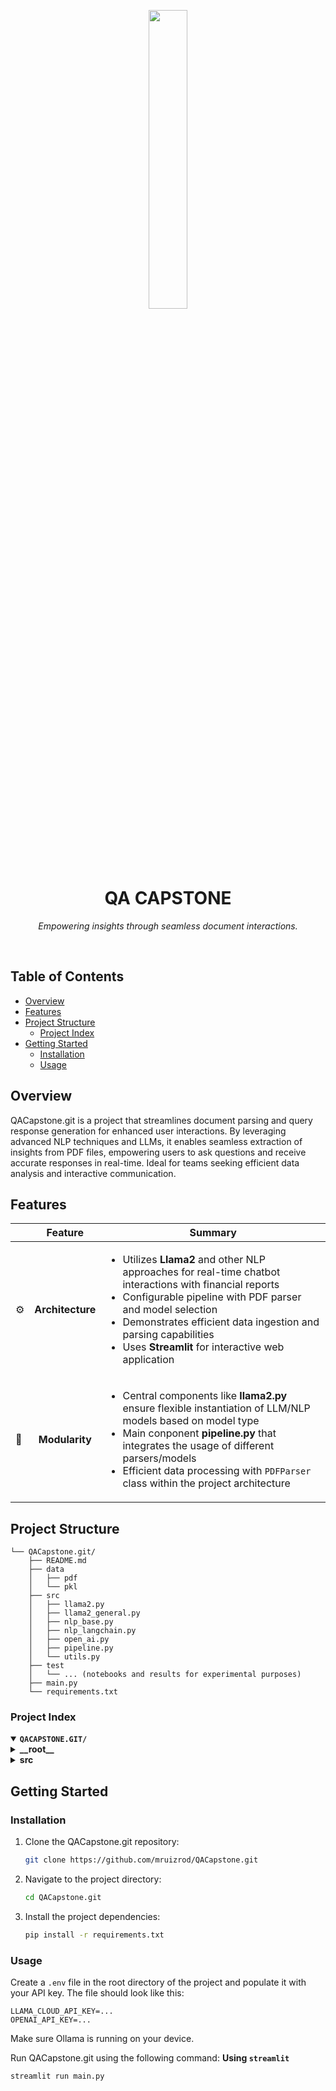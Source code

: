 <p align="center">
    <img src="https://www.svgrepo.com/show/375425/dialogflow-cx.svg" align="center" width="35%">
</p>
<p align="center"><h1 align="center">QA CAPSTONE</h1></p>
<p align="center">
	<em>Empowering insights through seamless document interactions.</em>
</p>
<br>

##  Table of Contents

- [ Overview](#-overview)
- [ Features](#-features)
- [ Project Structure](#-project-structure)
  - [ Project Index](#-project-index)
- [ Getting Started](#-getting-started)
  - [ Installation](#-installation)
  - [ Usage](#-usage)



##  Overview

QACapstone.git is a project that streamlines document parsing and query response generation for enhanced user interactions. By leveraging advanced NLP techniques and LLMs, it enables seamless extraction of insights from PDF files, empowering users to ask questions and receive accurate responses in real-time. Ideal for teams seeking efficient data analysis and interactive communication.


##  Features

|      | Feature         | Summary       |
| :--- | :---:           | ----          |
| ⚙️  | **Architecture**  | <ul><li>Utilizes **Llama2** and other NLP approaches for real-time chatbot interactions with financial reports</li><li>Configurable pipeline with PDF parser and model selection</li><li>Demonstrates efficient data ingestion and parsing capabilities</li><li>Uses **Streamlit** for interactive web application</li></ul> |
| 🧩 | **Modularity**    | <ul><li>Central components like **llama2.py** ensure flexible instantiation of LLM/NLP models based on model type</li><li>Main conponent **pipeline.py** that integrates the usage of different parsers/models</li><li>Efficient data processing with `PDFParser` class within the project architecture</li></ul> |


##  Project Structure

```
└── QACapstone.git/
    ├── README.md
    ├── data
    │   ├── pdf
    │   └── pkl
    ├── src
    │   ├── llama2.py
    │   ├── llama2_general.py
    │   ├── nlp_base.py
    │   ├── nlp_langchain.py
    │   ├── open_ai.py
    │   ├── pipeline.py
    │   └── utils.py
	├── test
	│   └── ... (notebooks and results for experimental purposes)
    ├── main.py
    └── requirements.txt
```


###  Project Index
<details open>
	<summary><b><code>QACAPSTONE.GIT/</code></b></summary>
	<details> <!-- __root__ Submodule -->
		<summary><b>__root__</b></summary>
		<blockquote>
			<table>
			<tr>
				<td><b><a href='https://github.com/mruizrod/QACapstone.git/blob/master/requirements.txt'>requirements.txt</a></b></td>
				<td>- Facilitates project dependencies management by specifying required packages and versions in the 'requirements.txt' file</td>
			</tr>
			<tr>
				<td><b><a href='https://github.com/mruizrod/QACapstone.git/blob/master/main.py'>main.py</a></b></td>
				<td>- Enables real-time chatbot interactions for financial reports, utilizing a configurable pipeline with PDF reader and model selection<br>- Users can ask questions, receive responses, and view chat history<br>- Log information is displayed in terminal for future reference.</td>
			</tr>
			</table>
		</blockquote>
	</details>
	<details> <!-- src Submodule -->
		<summary><b>src</b></summary>
		<blockquote>
			<table>
			<tr>
				<td><b><a href='https://github.com/mruizrod/QACapstone.git/blob/master/src/utils.py'>utils.py</a></b></td>
				<td>- Defines a guide function to transform raw user input into a guided input that contains clearer instructions for the model<br>- Defines a PDFParser class to process PDF files based on specified methods like 'unstructured' or 'pdfplumber'<br>- Once a PDF file is parsed, it'll be stored in a pickle file to boost future loading efficiency</td>
			</tr>
			<tr>
				<td><b><a href='https://github.com/mruizrod/QACapstone.git/blob/master/src/nlp_langchain.py'>nlp_langchain.py</a></b></td>
				<td>- Defines the NLP_langchain class, an NLP-based text extractor module for document parsing, embedding, and query response generation<br>- Unlike LLM, this approach directly return the extracted text from the document as its response<br>- Allows for much more efficient query respond generation</td>
			</tr>
			<tr>
				<td><b><a href='https://github.com/mruizrod/QACapstone.git/blob/master/src/nlp_base.py'>nlp_base.py</a></b></td>
				<td>- Contains the naive version of NLP_langcain, currently unused</td>
			</tr>
			<tr>
				<td><b><a href='https://github.com/mruizrod/QACapstone.git/blob/master/src/llama2.py'>llama2.py</a></b></td>
				<td>- Implements a Llama2 class for document indexing and querying with Ollama<br>- Loads and processes documents, trains the Llama-index with a specified model, and provides methods for embedding queries and generating responses</td>
			</tr>
			<tr>
				<td><b><a href='https://github.com/mruizrod/QACapstone.git/blob/master/src/llama2_general.py'>llama2_general.py</a></b></td>
				<td>- Defines a generalized Llama2 class for document indexing and querying<br>- Removes the necessity of input data and allows the chatbot to answer genaral questions<br>- Currently mainly used as the prompt generator for prompt engineering</td>
			</tr>
			<tr>
				<td><b><a href='https://github.com/mruizrod/QACapstone.git/blob/master/src/open_ai.py'>open_ai.py</a></b></td>
				<td>- Implements a class to process queries with OpenAI API, currently unused</td>
			</tr>
			<tr>
				<td><b><a href='https://github.com/mruizrod/QACapstone.git/blob/master/src/pipeline.py'>pipeline.py</a></b></td>
				<td>- Defines a class to instantiate different parsers and models based on the specified model type<br>- The function creates instances of Llama2, OpenAI, NLP_base, or NLP_langchain classes depending on the model parameter provided<br>- This allows for flexible integration of various NLP models into the pipeline for processing data</td>
			</tr>
			</table>
		</blockquote>
	</details>
</details>


##  Getting Started

###  Installation

1. Clone the QACapstone.git repository:
	```sh
	git clone https://github.com/mruizrod/QACapstone.git
	```

2. Navigate to the project directory:
	```sh
	cd QACapstone.git
	```

3. Install the project dependencies:
	```sh
	pip install -r requirements.txt
	```




###  Usage
Create a `.env` file in the root directory of the project and populate it with your API key. The file should look like this:
```
LLAMA_CLOUD_API_KEY=...
OPENAI_API_KEY=...
```
Make sure Ollama is running on your device.

Run QACapstone.git using the following command:
**Using `streamlit`** &nbsp; 
```sh
streamlit run main.py
```
